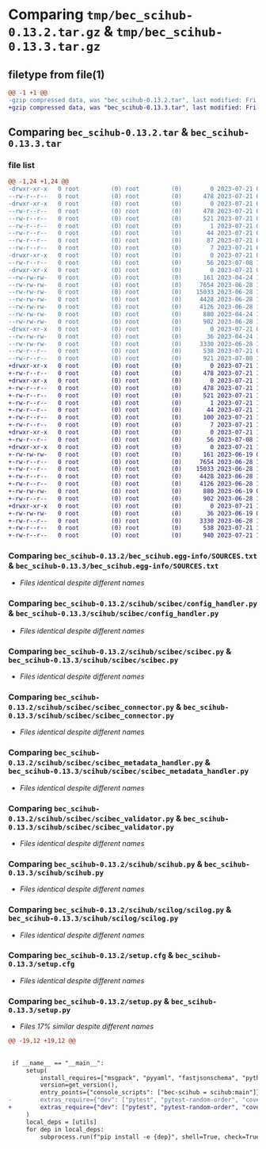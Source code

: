 # Comparing `tmp/bec_scihub-0.13.2.tar.gz` & `tmp/bec_scihub-0.13.3.tar.gz`

## filetype from file(1)

```diff
@@ -1 +1 @@
-gzip compressed data, was "bec_scihub-0.13.2.tar", last modified: Fri Jul 21 07:52:33 2023, max compression
+gzip compressed data, was "bec_scihub-0.13.3.tar", last modified: Fri Jul 21 15:13:10 2023, max compression
```

## Comparing `bec_scihub-0.13.2.tar` & `bec_scihub-0.13.3.tar`

### file list

```diff
@@ -1,24 +1,24 @@
-drwxr-xr-x   0 root         (0) root         (0)        0 2023-07-21 07:52:33.152458 bec_scihub-0.13.2/
--rw-r--r--   0 root         (0) root         (0)      478 2023-07-21 07:52:33.152458 bec_scihub-0.13.2/PKG-INFO
-drwxr-xr-x   0 root         (0) root         (0)        0 2023-07-21 07:52:33.152458 bec_scihub-0.13.2/bec_scihub.egg-info/
--rw-r--r--   0 root         (0) root         (0)      478 2023-07-21 07:52:33.000000 bec_scihub-0.13.2/bec_scihub.egg-info/PKG-INFO
--rw-r--r--   0 root         (0) root         (0)      521 2023-07-21 07:52:33.000000 bec_scihub-0.13.2/bec_scihub.egg-info/SOURCES.txt
--rw-r--r--   0 root         (0) root         (0)        1 2023-07-21 07:52:33.000000 bec_scihub-0.13.2/bec_scihub.egg-info/dependency_links.txt
--rw-r--r--   0 root         (0) root         (0)       44 2023-07-21 07:52:33.000000 bec_scihub-0.13.2/bec_scihub.egg-info/entry_points.txt
--rw-r--r--   0 root         (0) root         (0)       87 2023-07-21 07:52:33.000000 bec_scihub-0.13.2/bec_scihub.egg-info/requires.txt
--rw-r--r--   0 root         (0) root         (0)        7 2023-07-21 07:52:33.000000 bec_scihub-0.13.2/bec_scihub.egg-info/top_level.txt
-drwxr-xr-x   0 root         (0) root         (0)        0 2023-07-21 07:52:33.150458 bec_scihub-0.13.2/scihub/
--rw-r--r--   0 root         (0) root         (0)       56 2023-07-08 15:47:18.000000 bec_scihub-0.13.2/scihub/__init__.py
-drwxr-xr-x   0 root         (0) root         (0)        0 2023-07-21 07:52:33.151458 bec_scihub-0.13.2/scihub/scibec/
--rw-rw-rw-   0 root         (0) root         (0)      161 2023-04-24 15:23:42.000000 bec_scihub-0.13.2/scihub/scibec/__init__.py
--rw-rw-rw-   0 root         (0) root         (0)     7654 2023-06-28 15:37:05.000000 bec_scihub-0.13.2/scihub/scibec/config_handler.py
--rw-rw-rw-   0 root         (0) root         (0)    15033 2023-06-28 12:41:01.000000 bec_scihub-0.13.2/scihub/scibec/scibec.py
--rw-rw-rw-   0 root         (0) root         (0)     4428 2023-06-28 12:41:01.000000 bec_scihub-0.13.2/scihub/scibec/scibec_connector.py
--rw-rw-rw-   0 root         (0) root         (0)     4126 2023-06-28 12:41:01.000000 bec_scihub-0.13.2/scihub/scibec/scibec_metadata_handler.py
--rw-rw-rw-   0 root         (0) root         (0)      880 2023-04-24 15:23:42.000000 bec_scihub-0.13.2/scihub/scibec/scibec_validator.py
--rw-rw-rw-   0 root         (0) root         (0)      902 2023-06-28 12:41:01.000000 bec_scihub-0.13.2/scihub/scihub.py
-drwxr-xr-x   0 root         (0) root         (0)        0 2023-07-21 07:52:33.151458 bec_scihub-0.13.2/scihub/scilog/
--rw-rw-rw-   0 root         (0) root         (0)       36 2023-04-24 19:02:27.000000 bec_scihub-0.13.2/scihub/scilog/__init__.py
--rw-rw-rw-   0 root         (0) root         (0)     3330 2023-06-28 12:41:01.000000 bec_scihub-0.13.2/scihub/scilog/scilog.py
--rw-r--r--   0 root         (0) root         (0)      538 2023-07-21 07:52:33.153458 bec_scihub-0.13.2/setup.cfg
--rw-r--r--   0 root         (0) root         (0)      921 2023-07-08 15:47:18.000000 bec_scihub-0.13.2/setup.py
+drwxr-xr-x   0 root         (0) root         (0)        0 2023-07-21 15:13:10.162795 bec_scihub-0.13.3/
+-rw-r--r--   0 root         (0) root         (0)      478 2023-07-21 15:13:10.162795 bec_scihub-0.13.3/PKG-INFO
+drwxr-xr-x   0 root         (0) root         (0)        0 2023-07-21 15:13:10.161795 bec_scihub-0.13.3/bec_scihub.egg-info/
+-rw-r--r--   0 root         (0) root         (0)      478 2023-07-21 15:13:10.000000 bec_scihub-0.13.3/bec_scihub.egg-info/PKG-INFO
+-rw-r--r--   0 root         (0) root         (0)      521 2023-07-21 15:13:10.000000 bec_scihub-0.13.3/bec_scihub.egg-info/SOURCES.txt
+-rw-r--r--   0 root         (0) root         (0)        1 2023-07-21 15:13:10.000000 bec_scihub-0.13.3/bec_scihub.egg-info/dependency_links.txt
+-rw-r--r--   0 root         (0) root         (0)       44 2023-07-21 15:13:10.000000 bec_scihub-0.13.3/bec_scihub.egg-info/entry_points.txt
+-rw-r--r--   0 root         (0) root         (0)      100 2023-07-21 15:13:10.000000 bec_scihub-0.13.3/bec_scihub.egg-info/requires.txt
+-rw-r--r--   0 root         (0) root         (0)        7 2023-07-21 15:13:10.000000 bec_scihub-0.13.3/bec_scihub.egg-info/top_level.txt
+drwxr-xr-x   0 root         (0) root         (0)        0 2023-07-21 15:13:10.159795 bec_scihub-0.13.3/scihub/
+-rw-r--r--   0 root         (0) root         (0)       56 2023-07-08 15:33:35.000000 bec_scihub-0.13.3/scihub/__init__.py
+drwxr-xr-x   0 root         (0) root         (0)        0 2023-07-21 15:13:10.160795 bec_scihub-0.13.3/scihub/scibec/
+-rw-rw-rw-   0 root         (0) root         (0)      161 2023-06-19 08:14:59.000000 bec_scihub-0.13.3/scihub/scibec/__init__.py
+-rw-r--r--   0 root         (0) root         (0)     7654 2023-06-28 10:41:58.000000 bec_scihub-0.13.3/scihub/scibec/config_handler.py
+-rw-r--r--   0 root         (0) root         (0)    15033 2023-06-28 10:41:58.000000 bec_scihub-0.13.3/scihub/scibec/scibec.py
+-rw-r--r--   0 root         (0) root         (0)     4428 2023-06-28 10:41:58.000000 bec_scihub-0.13.3/scihub/scibec/scibec_connector.py
+-rw-r--r--   0 root         (0) root         (0)     4126 2023-06-28 10:41:58.000000 bec_scihub-0.13.3/scihub/scibec/scibec_metadata_handler.py
+-rw-rw-rw-   0 root         (0) root         (0)      880 2023-06-19 08:14:59.000000 bec_scihub-0.13.3/scihub/scibec/scibec_validator.py
+-rw-r--r--   0 root         (0) root         (0)      902 2023-06-28 10:41:58.000000 bec_scihub-0.13.3/scihub/scihub.py
+drwxr-xr-x   0 root         (0) root         (0)        0 2023-07-21 15:13:10.160795 bec_scihub-0.13.3/scihub/scilog/
+-rw-rw-rw-   0 root         (0) root         (0)       36 2023-06-19 08:14:59.000000 bec_scihub-0.13.3/scihub/scilog/__init__.py
+-rw-r--r--   0 root         (0) root         (0)     3330 2023-06-28 10:41:58.000000 bec_scihub-0.13.3/scihub/scilog/scilog.py
+-rw-r--r--   0 root         (0) root         (0)      538 2023-07-21 15:13:10.162795 bec_scihub-0.13.3/setup.cfg
+-rw-r--r--   0 root         (0) root         (0)      940 2023-07-21 15:12:28.000000 bec_scihub-0.13.3/setup.py
```

### Comparing `bec_scihub-0.13.2/bec_scihub.egg-info/SOURCES.txt` & `bec_scihub-0.13.3/bec_scihub.egg-info/SOURCES.txt`

 * *Files identical despite different names*

### Comparing `bec_scihub-0.13.2/scihub/scibec/config_handler.py` & `bec_scihub-0.13.3/scihub/scibec/config_handler.py`

 * *Files identical despite different names*

### Comparing `bec_scihub-0.13.2/scihub/scibec/scibec.py` & `bec_scihub-0.13.3/scihub/scibec/scibec.py`

 * *Files identical despite different names*

### Comparing `bec_scihub-0.13.2/scihub/scibec/scibec_connector.py` & `bec_scihub-0.13.3/scihub/scibec/scibec_connector.py`

 * *Files identical despite different names*

### Comparing `bec_scihub-0.13.2/scihub/scibec/scibec_metadata_handler.py` & `bec_scihub-0.13.3/scihub/scibec/scibec_metadata_handler.py`

 * *Files identical despite different names*

### Comparing `bec_scihub-0.13.2/scihub/scibec/scibec_validator.py` & `bec_scihub-0.13.3/scihub/scibec/scibec_validator.py`

 * *Files identical despite different names*

### Comparing `bec_scihub-0.13.2/scihub/scihub.py` & `bec_scihub-0.13.3/scihub/scihub.py`

 * *Files identical despite different names*

### Comparing `bec_scihub-0.13.2/scihub/scilog/scilog.py` & `bec_scihub-0.13.3/scihub/scilog/scilog.py`

 * *Files identical despite different names*

### Comparing `bec_scihub-0.13.2/setup.cfg` & `bec_scihub-0.13.3/setup.cfg`

 * *Files identical despite different names*

### Comparing `bec_scihub-0.13.2/setup.py` & `bec_scihub-0.13.3/setup.py`

 * *Files 17% similar despite different names*

```diff
@@ -19,12 +19,12 @@
 
 
 if __name__ == "__main__":
     setup(
         install_requires=["msgpack", "pyyaml", "fastjsonschema", "python-dotenv"],
         version=get_version(),
         entry_points={"console_scripts": ["bec-scihub = scihub:main"]},
-        extras_require={"dev": ["pytest", "pytest-random-order", "coverage"]},
+        extras_require={"dev": ["pytest", "pytest-random-order", "coverage", "black", "pylint"]},
     )
     local_deps = [utils]
     for dep in local_deps:
         subprocess.run(f"pip install -e {dep}", shell=True, check=True)
```

